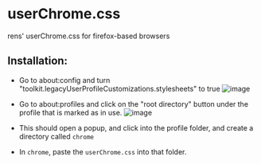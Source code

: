 # userChrome.css
rens' userChrome.css for firefox-based browsers

## Installation:
- Go to about:config and turn "toolkit.legacyUserProfileCustomizations.stylesheets" to true
![image](https://github.com/T7a9/userChrome.css/assets/91150477/5fd1fa1d-5092-4d99-bd7c-de250442d0f1)

- Go to about:profiles and click on the "root directory" button under the profile that is marked as in use. 
![image](https://github.com/T7a9/userChrome.css/assets/91150477/a24c36fe-5f62-4c93-92c9-4cafc57051f6)

- This should open a popup, and click into the profile folder, and create a directory called `chrome`
- In `chrome`, paste the `userChrome.css` into that folder.

